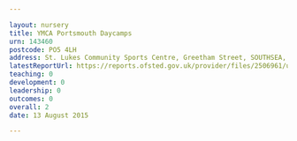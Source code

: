 ```yaml
---

layout: nursery
title: YMCA Portsmouth Daycamps
urn: 143460
postcode: PO5 4LH
address: St. Lukes Community Sports Centre, Greetham Street, SOUTHSEA, Hampshire, PO5 4LH
latestReportUrl: https://reports.ofsted.gov.uk/provider/files/2506961/urn/143460.pdf
teaching: 0
development: 0
leadership: 0
outcomes: 0
overall: 2
date: 13 August 2015

---
```

